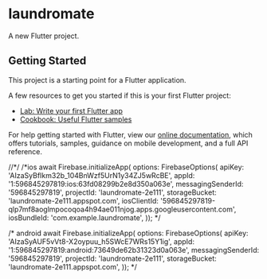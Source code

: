 # laundromate

A new Flutter project.

## Getting Started

This project is a starting point for a Flutter application.

A few resources to get you started if this is your first Flutter project:

- [Lab: Write your first Flutter app](https://flutter.dev/docs/get-started/codelab)
- [Cookbook: Useful Flutter samples](https://flutter.dev/docs/cookbook)

For help getting started with Flutter, view our
[online documentation](https://flutter.dev/docs), which offers tutorials,
samples, guidance on mobile development, and a full API reference.




//*/
  /*ios
  await Firebase.initializeApp(
      options: FirebaseOptions(
    apiKey: 'AIzaSyBfIkm32b_104BnWzf5UrN1y34ZJ5wRcBE',
    appId: '1:596845297819:ios:63fd08299b2e8d350a063e',
    messagingSenderId: '596845297819',
    projectId: 'laundromate-2e111',
    storageBucket: 'laundromate-2e111.appspot.com',
    iosClientId:
        '596845297819-qlp7mf8aoglmpocoqoa4h94ae011njog.apps.googleusercontent.com',
    iosBundleId: 'com.example.laundromate',
  ));
  */

  /* android
  await Firebase.initializeApp(
      options: FirebaseOptions(
    apiKey: 'AIzaSyAUF5vVt8-X2oypuu_h5SWcE7WRs15Y1ig',
    appId: '1:596845297819:android:73649de62b31323d0a063e',
    messagingSenderId: '596845297819',
    projectId: 'laundromate-2e111',
    storageBucket: 'laundromate-2e111.appspot.com',
  ));
  */